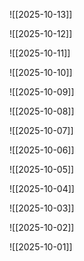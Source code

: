 ![[2025-10-13]]

![[2025-10-12]]

![[2025-10-11]]

![[2025-10-10]]

![[2025-10-09]]

![[2025-10-08]]

![[2025-10-07]]

![[2025-10-06]]

![[2025-10-05]]

![[2025-10-04]]

![[2025-10-03]]

![[2025-10-02]]

![[2025-10-01]]

